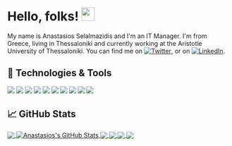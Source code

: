 
<!-- More info, tips and tricks for making GitHub Profile README can be found in my article at https://towardsdatascience.com/build-a-stunning-readme-for-your-github-profile-9b80434fe5d7 -->

# Hello, folks! <img src="https://raw.githubusercontent.com/MartinHeinz/MartinHeinz/master/wave.gif" width="30px">
My name is Anastasios Selalmazidis and I'm an IT Manager. I'm from Greece, living in Thessaloniki and currently working at the Aristotle University of Thessaloniki. You can find me on [![Twitter][1.2]][1], or on [![LinkedIn][3.2]][3].

## 🔧 Technologies & Tools
![](https://img.shields.io/badge/OS-Linux-informational?style=flat&logo=linux&logoColor=white&color=80A0A7)
![](https://img.shields.io/badge/Editor-VSCode-1f425f?style=flat&logo=visualstudiocode&logoColor=white&color=80A0A7)
![](https://img.shields.io/badge/Code-Python-informational?style=flat&logo=python&logoColor=white&color=80A0A7)
![](https://img.shields.io/badge/Framework-Flask-informational?style=flat&logo=flask&logoColor=white&color=80A0A7)
![](https://img.shields.io/badge/Library-discord.py-80A0A7?style=flat&logo=discord&logoColor=white&color=80A0A7)
![](https://img.shields.io/badge/Code-Drupal7-informational?style=flat&logo=drupal&logoColor=white&color=80A0A7)
![](https://img.shields.io/badge/Code-Vue-informational?style=flat&logo=vue.js&logoColor=white&color=80A0A7)
![](https://img.shields.io/badge/Code-JavaScript-informational?style=flat&logo=javascript&logoColor=white&color=80A0A7)
![](https://img.shields.io/badge/Shell-Bash-informational?style=flat&logo=gnu-bash&logoColor=white&color=80A0A7)
![](https://img.shields.io/badge/Tools-Docker-informational?style=flat&logo=docker&logoColor=white&color=80A0A7)

## &#x1f4c8; GitHub Stats
<a href="https://github.com/anselal/anselal">
  <img align="center" src="https://github-readme-stats.vercel.app/api/top-langs/?username=anselal&hide=php,c,vim script,objective-c,actionscript,roff,html,javascript,css,java,&langs_count=3&theme=nord" />
</a>
<a href="https://github.com/anselal/anselal">
  <img align="center" src="https://github-readme-stats.vercel.app/api?username=anselal&show_icons=true&line_height=27&count_private=true&theme=nord" alt="Anastasios's GitHub Stats" />
</a>
<a href="https://github.com/anselal/antminer-monitor">
  <img align="center" src="https://github-readme-stats.vercel.app/api/pin/?username=anselal&repo=antminer-monitor&theme=nord" />
</a>
<a href="https://github.com/anselal/go-project-blueprint">
  <img align="center" src="https://github-readme-stats.vercel.app/api/pin/?username=anselal&repo=vuejs-nprogress-cdn&theme=nord" />
</a>
<a href="https://github.com/anselal/docker-isthmos">
  <img align="center" src="https://github-readme-stats.vercel.app/api/pin/?username=anselal&repo=docker-isthmos&theme=nord" />
</a>
<a href="https://github.com/anselal/greekc">
  <img align="center" src="https://github-readme-stats.vercel.app/api/pin/?username=anselal&repo=greekc&theme=nord" />
</a>

<!-- links to social media icons -->
<!-- icons with padding -->

[1.1]: http://i.imgur.com/tXSoThF.png (twitter icon with padding)
[2.1]: http://i.imgur.com/0o48UoR.png (github icon with padding)

<!-- icons without padding -->

[1.2]: http://i.imgur.com/wWzX9uB.png (twitter icon without padding)
[2.2]: http://i.imgur.com/9I6NRUm.png (github icon without padding)
[3.2]: https://raw.githubusercontent.com/MartinHeinz/MartinHeinz/master/linkedin-3-16.png (LinkedIn icon without padding)
<!-- links to your social media accounts -->

[1]: https://twitter.com/techsoulis
[2]: https://github.com/anselal
[3]: https://www.linkedin.com/in/anastasiosselalmazidis/

<!-- Resources -->
<!-- Icons: https://simpleicons.org/ -->
<!-- GitHub Stats: https://github.com/anuraghazra/github-readme-stats -->
<!-- Emojis: https://emojipedia.org/emoji/ -->
<!-- HTML Emojis: https://www.fileformat.info/index.htm -->
<!-- Shields: https://shields.io/ -->
<!-- Awesome GitHub Profile README: https://github.com/abhisheknaiidu/awesome-github-profile-readme -->


<!--

### Hi there 👋

**anselal/anselal** is a ✨ _special_ ✨ repository because its `README.md` (this file) appears on your GitHub profile.

Here are some ideas to get you started:

- 🔭 I’m currently working on ...
- 🌱 I’m currently learning ...
- 👯 I’m looking to collaborate on ...
- 🤔 I’m looking for help with ...
- 💬 Ask me about ...
- 📫 How to reach me: ...
- 😄 Pronouns: ...
- ⚡ Fun fact: ...
-->
